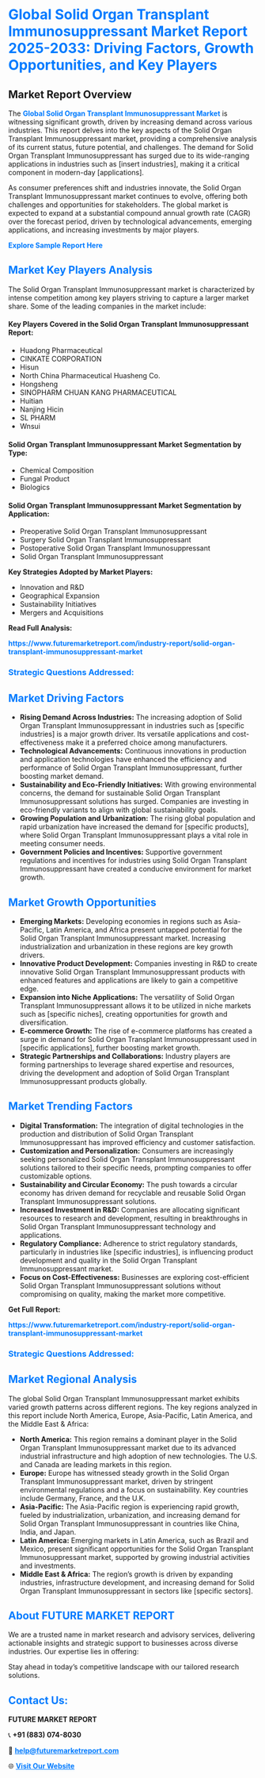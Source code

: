 <h1 style="color: #007BFF;">Global Solid Organ Transplant Immunosuppressant Market Report 2025-2033: Driving Factors, Growth Opportunities, and Key Players</h1>

<section id="overview">
<h2>Market Report Overview</h2>
<p>The <a href="https://www.futuremarketreport.com/industry-report/solid-organ-transplant-immunosuppressant-market" style="color: #007BFF; text-decoration: none;"><strong>Global Solid Organ Transplant Immunosuppressant Market</strong></a> is witnessing significant growth, driven by increasing demand across various industries. This report delves into the key aspects of the Solid Organ Transplant Immunosuppressant market, providing a comprehensive analysis of its current status, future potential, and challenges. The demand for Solid Organ Transplant Immunosuppressant has surged due to its wide-ranging applications in industries such as [insert industries], making it a critical component in modern-day [applications].</p>
<p>As consumer preferences shift and industries innovate, the Solid Organ Transplant Immunosuppressant market continues to evolve, offering both challenges and opportunities for stakeholders. The global market is expected to expand at a substantial compound annual growth rate (CAGR) over the forecast period, driven by technological advancements, emerging applications, and increasing investments by major players.</p>
</section>

<section id="overview">
<p><a href="https://www.futuremarketreport.com/request-sample/reportId=121880" style="color: #007BFF; text-decoration: none;"><strong>Explore Sample Report Here</strong></a></p>
</section>

<section id="key-players">
<h2 style="color: #007BFF;">Market Key Players Analysis</h2>
<p>The Solid Organ Transplant Immunosuppressant market is characterized by intense competition among key players striving to capture a larger market share. Some of the leading companies in the market include:</p>
<h4>Key Players Covered in the Solid Organ Transplant Immunosuppressant Report:</h4>
<ul><li>Huadong Pharmaceutical</li><li>CINKATE CORPORATION</li><li>Hisun</li><li>North China Pharmaceutical Huasheng Co.</li><li>Hongsheng</li><li>SINOPHARM CHUAN KANG PHARMACEUTICAL</li><li>Huitian</li><li>Nanjing Hicin</li><li>SL PHARM</li><li>Wnsui</li></ul>
<h4>Solid Organ Transplant Immunosuppressant Market Segmentation by Type:</h4>
<ul><li>Chemical Composition</li><li>Fungal Product</li><li>Biologics</li></ul>

<h4>Solid Organ Transplant Immunosuppressant Market Segmentation by Application:</h4>
<ul><li>Preoperative Solid Organ Transplant Immunosuppressant</li><li>Surgery Solid Organ Transplant Immunosuppressant</li><li>Postoperative Solid Organ Transplant Immunosuppressant</li><li>Solid Organ Transplant Immunosuppressant</li></ul>
<p><strong>Key Strategies Adopted by Market Players:</strong></p>
<ul>
<li>Innovation and R&D</li>
<li>Geographical Expansion</li>
<li>Sustainability Initiatives</li>
<li>Mergers and Acquisitions</li>
</ul>
</section>

<section>
<p><strong>Read Full Analysis: </strong></p><a href="https://www.futuremarketreport.com/industry-report/solid-organ-transplant-immunosuppressant-market" style="color: #007BFF; text-decoration: none;"><strong>https://www.futuremarketreport.com/industry-report/solid-organ-transplant-immunosuppressant-market</strong></a>
<h3 style="color: #007BFF;">Strategic Questions Addressed:</h3>
</section>

<section id="driving-factors">
<h2 style="color: #007BFF;">Market Driving Factors</h2>
<ul>
<li><strong>Rising Demand Across Industries:</strong> The increasing adoption of Solid Organ Transplant Immunosuppressant in industries such as [specific industries] is a major growth driver. Its versatile applications and cost-effectiveness make it a preferred choice among manufacturers.</li>
<li><strong>Technological Advancements:</strong> Continuous innovations in production and application technologies have enhanced the efficiency and performance of Solid Organ Transplant Immunosuppressant, further boosting market demand.</li>
<li><strong>Sustainability and Eco-Friendly Initiatives:</strong> With growing environmental concerns, the demand for sustainable Solid Organ Transplant Immunosuppressant solutions has surged. Companies are investing in eco-friendly variants to align with global sustainability goals.</li>
<li><strong>Growing Population and Urbanization:</strong> The rising global population and rapid urbanization have increased the demand for [specific products], where Solid Organ Transplant Immunosuppressant plays a vital role in meeting consumer needs.</li>
<li><strong>Government Policies and Incentives:</strong> Supportive government regulations and incentives for industries using Solid Organ Transplant Immunosuppressant have created a conducive environment for market growth.</li>
</ul>
</section>

<section id="growth-opportunities">
<h2 style="color: #007BFF;">Market Growth Opportunities</h2>
<ul>
<li><strong>Emerging Markets:</strong> Developing economies in regions such as Asia-Pacific, Latin America, and Africa present untapped potential for the Solid Organ Transplant Immunosuppressant market. Increasing industrialization and urbanization in these regions are key growth drivers.</li>
<li><strong>Innovative Product Development:</strong> Companies investing in R&D to create innovative Solid Organ Transplant Immunosuppressant products with enhanced features and applications are likely to gain a competitive edge.</li>
<li><strong>Expansion into Niche Applications:</strong> The versatility of Solid Organ Transplant Immunosuppressant allows it to be utilized in niche markets such as [specific niches], creating opportunities for growth and diversification.</li>
<li><strong>E-commerce Growth:</strong> The rise of e-commerce platforms has created a surge in demand for Solid Organ Transplant Immunosuppressant used in [specific applications], further boosting market growth.</li>
<li><strong>Strategic Partnerships and Collaborations:</strong> Industry players are forming partnerships to leverage shared expertise and resources, driving the development and adoption of Solid Organ Transplant Immunosuppressant products globally.</li>
</ul>
</section>

<section id="trending-factors">
<h2 style="color: #007BFF;">Market Trending Factors</h2>
<ul>
<li><strong>Digital Transformation:</strong> The integration of digital technologies in the production and distribution of Solid Organ Transplant Immunosuppressant has improved efficiency and customer satisfaction.</li>
<li><strong>Customization and Personalization:</strong> Consumers are increasingly seeking personalized Solid Organ Transplant Immunosuppressant solutions tailored to their specific needs, prompting companies to offer customizable options.</li>
<li><strong>Sustainability and Circular Economy:</strong> The push towards a circular economy has driven demand for recyclable and reusable Solid Organ Transplant Immunosuppressant solutions.</li>
<li><strong>Increased Investment in R&D:</strong> Companies are allocating significant resources to research and development, resulting in breakthroughs in Solid Organ Transplant Immunosuppressant technology and applications.</li>
<li><strong>Regulatory Compliance:</strong> Adherence to strict regulatory standards, particularly in industries like [specific industries], is influencing product development and quality in the Solid Organ Transplant Immunosuppressant market.</li>
<li><strong>Focus on Cost-Effectiveness:</strong> Businesses are exploring cost-efficient Solid Organ Transplant Immunosuppressant solutions without compromising on quality, making the market more competitive.</li>
</ul>
</section>

<section>
<p><strong>Get Full Report: </strong></p><a href="https://www.futuremarketreport.com/industry-report/solid-organ-transplant-immunosuppressant-market" style="color: #007BFF; text-decoration: none;"><strong>https://www.futuremarketreport.com/industry-report/solid-organ-transplant-immunosuppressant-market</strong></a>
<h3 style="color: #007BFF;">Strategic Questions Addressed:</h3>
</section>


<section id="regional-analysis">
<h2 style="color: #007BFF;">Market Regional Analysis</h2>
<p>The global Solid Organ Transplant Immunosuppressant market exhibits varied growth patterns across different regions. The key regions analyzed in this report include North America, Europe, Asia-Pacific, Latin America, and the Middle East & Africa:</p>
<ul>
<li><strong>North America:</strong> This region remains a dominant player in the Solid Organ Transplant Immunosuppressant market due to its advanced industrial infrastructure and high adoption of new technologies. The U.S. and Canada are leading markets in this region.</li>
<li><strong>Europe:</strong> Europe has witnessed steady growth in the Solid Organ Transplant Immunosuppressant market, driven by stringent environmental regulations and a focus on sustainability. Key countries include Germany, France, and the U.K.</li>
<li><strong>Asia-Pacific:</strong> The Asia-Pacific region is experiencing rapid growth, fueled by industrialization, urbanization, and increasing demand for Solid Organ Transplant Immunosuppressant in countries like China, India, and Japan.</li>
<li><strong>Latin America:</strong> Emerging markets in Latin America, such as Brazil and Mexico, present significant opportunities for the Solid Organ Transplant Immunosuppressant market, supported by growing industrial activities and investments.</li>
<li><strong>Middle East & Africa:</strong> The region’s growth is driven by expanding industries, infrastructure development, and increasing demand for Solid Organ Transplant Immunosuppressant in sectors like [specific sectors].</li>
</ul>
</section>

<footer>
<h2 style="color: #007BFF;">About FUTURE MARKET REPORT</h2>
<p>We are a trusted name in market research and advisory services, delivering actionable insights and strategic support to businesses across diverse industries. Our expertise lies in offering:</p>

<p>Stay ahead in today’s competitive landscape with our tailored research solutions.</p>

<h2 style="color: #007BFF;">Contact Us:</h2>
<p><strong>FUTURE MARKET REPORT</strong></p>
<p>📞 <strong>+91 (883) 074-8030</strong></p>
<p>📧 <strong><a href="mailto:help@futuremarketreport.com" style="color: #007BFF;">help@futuremarketreport.com</a></strong></p>
<p>🌐 <strong><a href="https://www.futuremarketreport.com/" style="color: #007BFF;">Visit Our Website</a></strong></p>
</footer>